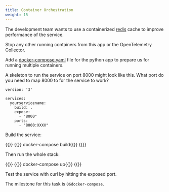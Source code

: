 ```yaml
---
title: Container Orchestration
weight: 15
---
```

The development team wants to use a containerized [redis][redis] cache to improve performance of the service.

Stop any other running containers from this app or the OpenTelemetry Collector.

Add a [docker-compose.yaml][docker-compose] file for the python app to prepare us for running multiple containers.

A skeleton to run the service on port 8000 might look like this. What port do you need to map 8000 to for the service to work?

```docker
version: '3'

services:
  yourservicename:
    build: .
    expose:
      - "8000"
    ports:
      - "8000:XXXX"
```

Build the service:

{{<tabpane>}}
{{<tab header="Shell Command" lang="bash" >}}
docker-compose build{{</tab>}}
{{</tabpane>}}

Then run the whole stack:

{{<tabpane>}}
{{<tab header="Shell Command" lang="bash" >}}
docker-compose up{{</tab>}}
{{</tabpane>}}

Test the service with curl by hitting the exposed port.

The milestone for this task is `06docker-compose`.

[redis]: https://redis.io/
[docker-compose]: https://docs.docker.com/compose/
